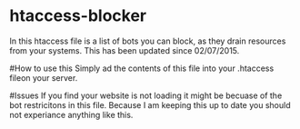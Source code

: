 # htaccess-blocker
In this htaccess file is a list of bots you can block, as they drain resources from your systems. This has been updated since 02/07/2015.

#How to use this
Simply ad the contents of this file into your .htaccess fileon your server.

#Issues
If you find your website is not loading it might be becuase of the bot restricitons in this file. Because I am keeping this up to date you should not experiance anything like this.
